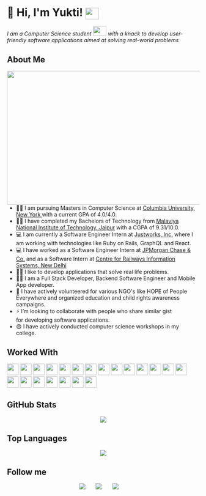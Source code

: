 # :wave: Hi, I'm Yukti! <img height="30" width="35" align="center" src="https://cdn-0.emojis.wiki/emoji-pics/facebook/woman-technologist-facebook.png" />
 
<p>
 <em>
    I am a Computer Science student <img src="https://raw.githubusercontent.com/TheDudeThatCode/TheDudeThatCode/master/Assets/Developer.gif" width=35 height=25> with a knack to develop user-friendly software applications aimed at solving real-world problems
 </em>
</p>
 
  
<h2> About Me </h2>
 <img height="350" width="550" align="right" src="https://camo.githubusercontent.com/6f5e3ead776bc722fbfc3da2c8b1454a7a5f27a07b34c0ced075f90a6c25a3be/68747470733a2f2f6d69726f2e6d656469756d2e636f6d2f6d61782f313630302f302a4b32574c4d5445784c79696461374f522e676966" />


- :woman_student: I am pursuing Masters in Computer Science at <a href="https://www.columbia.edu/">Columbia University, New York </a> with a current GPA of 4.0/4.0.
- :woman_student: I have completed my Bachelors of Technology from <a href="https://www.pict.edu/">Malaviya National Institute of Technology, Jaipur</a> with a CGPA of 9.31/10.0.
- 💻 I am currently a Software Engineer Intern at <a href="https://www.justworks.com/">Justworks, Inc.</a> where I am working with technologies like Ruby on Rails, GraphQL and React.
- 💻 I have worked as a Software Engineer Intern at <a href="https://www.jpmorganchase.com/">JPMorgan Chase & Co.</a> and as a Software Intern at <a href="https://cris.org.in/">Centre for Railways Information Systems, New Delhi</a>
- :woman_technologist: I like to develop applications that solve real life problems. 
- :woman_technologist: I am a Full Stack Developer, Backend Software Engineer and Mobile App developer.
- :girl: I have actively volunteered for various NGO's like HOPE of People Everywhere and organized education and child rights awareness campaigns. 
- ⚡  I’m looking to collaborate  with people who share similar gist <br> for developing software applications.
- 😄 I have actively conducted computer science workshops in my college.
 
<h2> Worked With </h2>
<p>
 <!--Python-->
<code><img height="30" width:"30" src="https://img.shields.io/badge/python-%233776AB.svg?&style=flat-square&logo=python&logoColor=white" /></code>
<!--C++-->
<code><img height="30" width:"30" src="https://img.shields.io/badge/c++%20-%2300599C.svg?&style=for-the-badge&logo=c%2B%2B&logoColor=white" /></code>
<!--Java-->
<code><img height="30" width:"30" src="https://img.shields.io/badge/java-%23ED8B00.svg?&style=for-the-badge&logo=java&logoColor=white" /></code>
<!--C-->
<code><img height="30" width:"30" src="https://img.shields.io/badge/c%20-%2300599C.svg?&style=for-the-badge&logo=c&logoColor=white" /></code>
 <!--HTML-->
<code><img height="30" width:"30" src="https://img.shields.io/badge/html5%20-%23E34F26.svg?&style=for-the-badge&logo=html5&logoColor=white" /></code>
<!--CSS-->
<code><img height="30" width:"30" src="https://img.shields.io/badge/css3%20-%231572B6.svg?&style=for-the-badge&logo=css3&logoColor=white" /></code>
<!--JS-->
<code><img height="30" width:"30" src="https://img.shields.io/badge/javascript%20-%23323330.svg?&style=for-the-badge&logo=javascript&logoColor=%23F7DF1E" /></code>
<!--NodeJS-->
<code><img height="30" width:"30" src="https://img.shields.io/badge/express.js%20-%23404d59.svg?&style=for-the-badge" /></code>
<!--React-->
<code><img height="30" width:"30" src="https://img.shields.io/badge/react%20-%2320232a.svg?&style=for-the-badge&logo=react&logoColor=%2361DAFB" /></code>
<!--Android-->
<code><img height="30" width:"30" src="https://img.shields.io/badge/Android-3DDC84?logo=android&logoColor=white&style=for-the-badge" /></code>
<!--Bootstrap-->
<code><img height="30" width:"30" src="https://img.shields.io/badge/bootstrap%20-%23563D7C.svg?&style=for-the-badge&logo=bootstrap&logoColor=white" /></code>
<!--JQUERY-->
<code><img height="30" width:"30" src="https://img.shields.io/badge/jquery%20-%230769AD.svg?&style=for-the-badge&logo=jquery&logoColor=white" /></code>
<!--MYSQL-->
<code><img height="30" width:"30" src="https://img.shields.io/badge/mysql-%2300f.svg?&style=for-the-badge&logo=mysql&logoColor=white" /></code>
<!--MongoDB-->
<code><img height="30" width:"30" src="https://img.shields.io/badge/MongoDB-%234ea94b.svg?&style=for-the-badge&logo=mongodb&logoColor=white" /></code>
<!--GraphQL-->
<code><img height="30" width:"30" src="https://img.shields.io/badge/-GraphQL-E10098?style=for-the-badge&logo=graphql&logoColor=white" /></code>
<!--Ruby-->
<code><img height="30" width:"30" src="https://img.shields.io/badge/ruby-%23CC342D.svg?style=for-the-badge&logo=ruby&logoColor=white" /></code>
 <!--NextJs-->
<code><img height="30" width:"30" src="https://img.shields.io/badge/Next-black?style=for-the-badge&logo=next.js&logoColor=white" /></code>
  <!--AWS-->
<code><img height="30" width:"30" src="https://img.shields.io/badge/AWS-%23FF9900.svg?style=for-the-badge&logo=amazon-aws&logoColor=white" /></code>
 <!--Jupyter-->
<code><img height="30" width:"30" src="https://img.shields.io/badge/jupyter-%23FA0F00.svg?style=for-the-badge&logo=jupyter&logoColor=white" /></code>
  <!--LaTex-->
<code><img height="30" width:"30" src="https://img.shields.io/badge/latex-%23008080.svg?style=for-the-badge&logo=latex&logoColor=white" /></code>
   <!--Scikit-learn-->
<code><img height="30" width:"30" src="https://img.shields.io/badge/scikit--learn-%23F7931E.svg?style=for-the-badge&logo=scikit-learn&logoColor=white" /></code>
</p>

<h2>  GitHub Stats </h2>
<p align="center">
  <a href="https://github.com/yukti99">
    <img src="https://github-readme-stats-aj8vj7k8x.vercel.app/api?username=yukti99&show_icons=true&title_color=ffc857&icon_color=8ac926&text_color=daf7dc&bg_color=151515&count_private=true&include_all_commits=true" align="center"/>
  </a>
</p>
<h2> Top Languages </h2>
<p align="center">
  <a href="https://github.com/yukti99">
<img src="https://github-readme-stats-aj8vj7k8x.vercel.app/api/top-langs/?username=yukti99&layout=compact&title_color=ffc857&icon_color=8ac926&text_color=daf7dc&bg_color=151515&card_width=400" align="center" />
 </a>
 </p>

<h2> Follow me </h2>
<p align="center">
<a href="https://www.linkedin.com/in/yukti99/"><img src="https://img.shields.io/badge/linkedin-%230077B5.svg?&style=for-the-badge&logo=linkedin&logoColor=white" /></a> &nbsp; &nbsp; &nbsp; <a href="https://www.instagram.com/yukti._.khurana/"><img src="https://img.shields.io/badge/instagram-%23E4405F.svg?&style=for-the-badge&logo=instagram&logoColor=white" /></a> &nbsp;  &nbsp; &nbsp; <a href="https://github.com/yukti99"><img src="https://img.shields.io/badge/GitHub-100000?style=for-the-badge&logo=github&logoColor=white" /></a> &nbsp;  &nbsp; &nbsp; 
</p>
